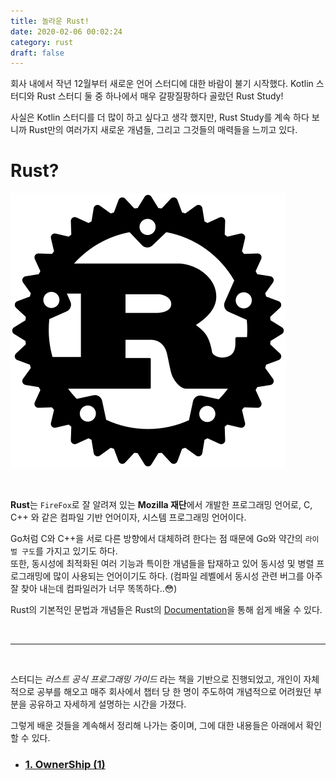 ```yaml
---
title: 놀라운 Rust!
date: 2020-02-06 00:02:24
category: rust
draft: false
---
```


회사 내에서 작년 12월부터 새로운 언어 스터디에 대한 바람이 불기 시작했다. Kotlin 스터디와 Rust 스터디 둘 중 하나에서 매우 갈팡질팡하다 골랐던 Rust Study!

사실은 Kotlin 스터디를 더 많이 하고 싶다고 생각 했지만, Rust Study를 계속 하다 보니까 Rust만의 여러가지 새로운 개념들, 그리고 그것들의 매력들을 느끼고 있다.

# Rust?

![Rust](images/rust-logo.png)

<br>

**Rust**는 `FireFox`로 잘 알려져 있는 **Mozilla 재단**에서 개발한 프로그래밍 언어로, C, C++ 와 같은 컴파일 기반 언어이자, 시스템 프로그래밍 언어이다.

Go처럼 C와 C++을 서로 다른 방향에서 대체하려 한다는 점 때문에 Go와 약간의 `라이벌 구도`를 가지고 있기도 하다.  
또한, 동시성에 최적화된 여러 기능과 특이한 개념들을 탑재하고 있어 동시성 및 병렬 프로그래밍에 많이 사용되는 언어이기도 하다. (컴파일 레벨에서 동시성 관련 버그를 아주 잘 찾아 내는데 컴파일러가 너무 똑똑하다..:flushed:)

Rust의 기본적인 문법과 개념들은 Rust의 [Documentation](https://www.rust-lang.org/)을 통해 쉽게 배울 수 있다.

<br>
<hr>
<br>

스터디는 _러스트 공식 프로그래밍 가이드_ 라는 책을 기반으로 진행되었고, 개인이 자체적으로 공부를 해오고 매주 회사에서 챕터 당 한 명이 주도하여 개념적으로 어려웠던 부분을 공유하고 자세하게 설명하는 시간을 가졌다.

그렇게 배운 것들을 계속해서 정리해 나가는 중이며, 그에 대한 내용들은 아래에서 확인할 수 있다.

- ### [1. OwnerShip (1)](../surprise-rust-1-ownership)
